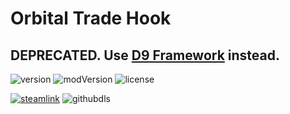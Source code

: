 # Orbital Trade Hook
## DEPRECATED. Use [D9 Framework](https://github.com/dninemfive/d9framework) instead.
![version](https://img.shields.io/badge/RimWorld-1.0-orange.svg) ![modVersion](https://img.shields.io/github/v/release/dninemfive/orbitaltradehook?color=brightgreen&label=Mod%20version) ![license](https://img.shields.io/badge/License-MIT-brightgreen.svg)

[![steamlink](https://raster.shields.io/steam/downloads/1733664621.png?color=blue&label=Workshop&logo=steam)](https://steamcommunity.com/sharedfiles/filedetails/?id=1733664621) ![githubdls](https://img.shields.io/github/downloads/dninemfive/orbitaltradehook/total?color=blue&label=Github&logo=github)